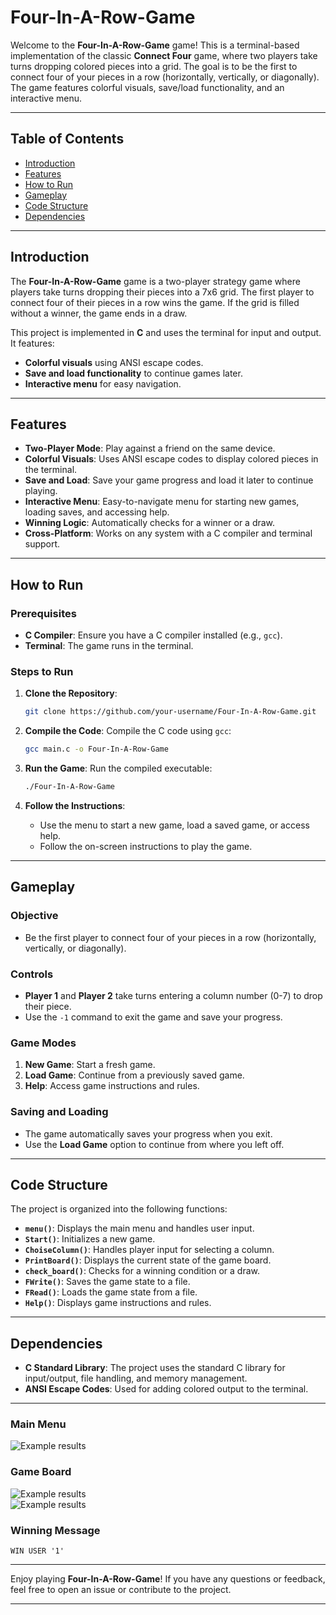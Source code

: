 # Four-In-A-Row-Game

Welcome to the **Four-In-A-Row-Game** game! This is a terminal-based implementation of the classic **Connect Four** game, where two players take turns dropping colored pieces into a grid. The goal is to be the first to connect four of your pieces in a row (horizontally, vertically, or diagonally). The game features colorful visuals, save/load functionality, and an interactive menu.

---

## Table of Contents
- [Introduction](#introduction)
- [Features](#features)
- [How to Run](#how-to-run)
- [Gameplay](#gameplay)
- [Code Structure](#code-structure)
- [Dependencies](#dependencies)

---

## Introduction

The **Four-In-A-Row-Game** game is a two-player strategy game where players take turns dropping their pieces into a 7x6 grid. The first player to connect four of their pieces in a row wins the game. If the grid is filled without a winner, the game ends in a draw.

This project is implemented in **C** and uses the terminal for input and output. It features:
- **Colorful visuals** using ANSI escape codes.
- **Save and load functionality** to continue games later.
- **Interactive menu** for easy navigation.

---

## Features

- **Two-Player Mode**: Play against a friend on the same device.
- **Colorful Visuals**: Uses ANSI escape codes to display colored pieces in the terminal.
- **Save and Load**: Save your game progress and load it later to continue playing.
- **Interactive Menu**: Easy-to-navigate menu for starting new games, loading saves, and accessing help.
- **Winning Logic**: Automatically checks for a winner or a draw.
- **Cross-Platform**: Works on any system with a C compiler and terminal support.

---

## How to Run

### Prerequisites
- **C Compiler**: Ensure you have a C compiler installed (e.g., `gcc`).
- **Terminal**: The game runs in the terminal.

### Steps to Run
1. **Clone the Repository**:
   ```bash
   git clone https://github.com/your-username/Four-In-A-Row-Game.git
   ```

2. **Compile the Code**:
   Compile the C code using `gcc`:
   ```bash
   gcc main.c -o Four-In-A-Row-Game
   ```

3. **Run the Game**:
   Run the compiled executable:
   ```bash
   ./Four-In-A-Row-Game
   ```

4. **Follow the Instructions**:
   - Use the menu to start a new game, load a saved game, or access help.
   - Follow the on-screen instructions to play the game.

---

## Gameplay

### Objective
- Be the first player to connect four of your pieces in a row (horizontally, vertically, or diagonally).

### Controls
- **Player 1** and **Player 2** take turns entering a column number (0-7) to drop their piece.
- Use the `-1` command to exit the game and save your progress.

### Game Modes
1. **New Game**: Start a fresh game.
2. **Load Game**: Continue from a previously saved game.
3. **Help**: Access game instructions and rules.

### Saving and Loading
- The game automatically saves your progress when you exit.
- Use the **Load Game** option to continue from where you left off.

---

## Code Structure

The project is organized into the following functions:

- **`menu()`**: Displays the main menu and handles user input.
- **`Start()`**: Initializes a new game.
- **`ChoiseColumn()`**: Handles player input for selecting a column.
- **`PrintBoard()`**: Displays the current state of the game board.
- **`check_board()`**: Checks for a winning condition or a draw.
- **`FWrite()`**: Saves the game state to a file.
- **`FRead()`**: Loads the game state from a file.
- **`Help()`**: Displays game instructions and rules.

---

## Dependencies

- **C Standard Library**: The project uses the standard C library for input/output, file handling, and memory management.
- **ANSI Escape Codes**: Used for adding colored output to the terminal.

---

### Main Menu


![Example results](./photo/p3.jpg)  


### Game Board

![Example results](./photo/p1.jpg)  
![Example results](./photo/p2.jpg)  




### Winning Message
```
WIN USER '1'
```

---

Enjoy playing **Four-In-A-Row-Game**! If you have any questions or feedback, feel free to open an issue or contribute to the project.

---

